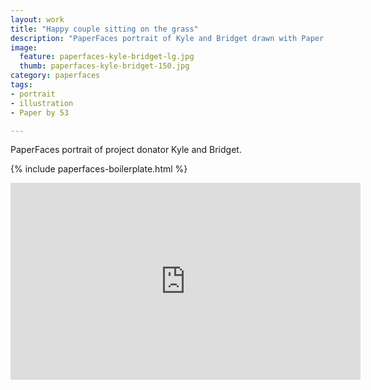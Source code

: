 ```yaml
---
layout: work
title: "Happy couple sitting on the grass"
description: "PaperFaces portrait of Kyle and Bridget drawn with Paper by 53 on an iPad."
image: 
  feature: paperfaces-kyle-bridget-lg.jpg
  thumb: paperfaces-kyle-bridget-150.jpg
category: paperfaces
tags: 
- portrait
- illustration
- Paper by 53

---
```


PaperFaces portrait of project donator Kyle and Bridget.

{% include paperfaces-boilerplate.html %}

<iframe width="560" height="315" src="http://www.youtube.com/embed/wWHJPy9FIhA" frameborder="0"> </iframe>